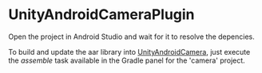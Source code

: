 # UnityAndroidCameraPlugin

Open the project in Android Studio and wait for it to resolve the depencies.

To build and update the aar library into [UnityAndroidCamera](UnityAndroidCamera), just execute the *assemble* task available in the Gradle panel for the 'camera' project.

